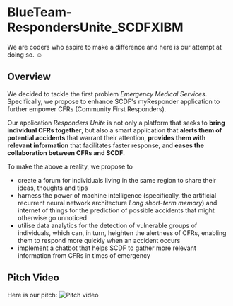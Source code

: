 # BlueTeam-RespondersUnite_SCDFXIBM
We are coders who aspire to make a difference and here is our attempt at doing so. ☺️

## Overview

We decided to tackle the first problem *Emergency Medical Services*. Specifically, we propose to enhance SCDF's myResponder application to further empower CFRs (Community First Responders). 

Our application *Responders Unite* is not only a platform that seeks to **bring individual CFRs together**, but also a smart application that **alerts them of potential accidents** that warrant their attention, **provides them with relevant information** that facilitates faster response, and **eases the collaboration between CFRs and SCDF**.

To make the above a reality, we propose to
* create a forum for individuals living in the same region to share their ideas, thoughts and tips
* harness the power of machine intelligence (specifically, the artificial recurrent neural network architecture *Long short-term memory*) and internet of things for the prediction of possible accidents that might otherwise go unnoticed
* utilise data analytics for the detection of vulnerable groups of individuals, which can, in turn, heighten the alertness of CFRs, enabling them to respond more quickly when an accident occurs
* implement a chatbot that helps SCDF to gather more relevant information from CFRs in times of emergency

## Pitch Video

Here is our pitch: ![Pitch video]()
